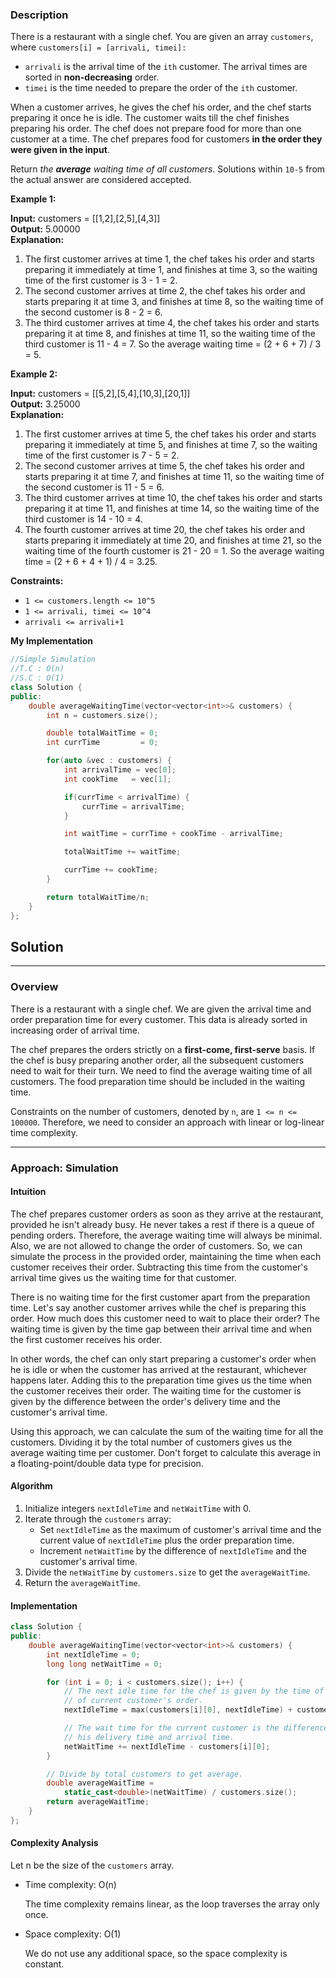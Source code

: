 ### Description

There is a restaurant with a single chef. You are given an array `customers`, where `customers[i] = [arrivali, timei]:`

- `arrivali` is the arrival time of the `ith` customer. The arrival times are sorted in **non-decreasing** order.
- `timei` is the time needed to prepare the order of the `ith` customer.

When a customer arrives, he gives the chef his order, and the chef starts preparing it once he is idle. The customer waits till the chef finishes preparing his order. The chef does not prepare food for more than one customer at a time. The chef prepares food for customers **in the order they were given in the input**.

Return _the **average** waiting time of all customers_. Solutions within `10-5` from the actual answer are considered accepted.

**Example 1:**

**Input:** customers = \[\[1,2],\[2,5],\[4,3]]
<br />
**Output:** 5.00000
<br />
**Explanation:**
1) The first customer arrives at time 1, the chef takes his order and starts preparing it immediately at time 1, and finishes at time 3, so the waiting time of the first customer is 3 - 1 = 2.
2) The second customer arrives at time 2, the chef takes his order and starts preparing it at time 3, and finishes at time 8, so the waiting time of the second customer is 8 - 2 = 6.
3) The third customer arrives at time 4, the chef takes his order and starts preparing it at time 8, and finishes at time 11, so the waiting time of the third customer is 11 - 4 = 7.
So the average waiting time = (2 + 6 + 7) / 3 = 5.

**Example 2:**

**Input:** customers = \[\[5,2],\[5,4],\[10,3],\[20,1]]
<br />
**Output:** 3.25000
<br />
**Explanation:**
1) The first customer arrives at time 5, the chef takes his order and starts preparing it immediately at time 5, and finishes at time 7, so the waiting time of the first customer is 7 - 5 = 2.
2) The second customer arrives at time 5, the chef takes his order and starts preparing it at time 7, and finishes at time 11, so the waiting time of the second customer is 11 - 5 = 6.
3) The third customer arrives at time 10, the chef takes his order and starts preparing it at time 11, and finishes at time 14, so the waiting time of the third customer is 14 - 10 = 4.
4) The fourth customer arrives at time 20, the chef takes his order and starts preparing it immediately at time 20, and finishes at time 21, so the waiting time of the fourth customer is 21 - 20 = 1.
So the average waiting time = (2 + 6 + 4 + 1) / 4 = 3.25.

**Constraints:**

- `1 <= customers.length <= 10^5`
- `1 <= arrivali, timei <= 10^4`
- `arrivali <= arrivali+1`

**My Implementation**

```cpp
//Simple Simulation
//T.C : O(n)
//S.C : O(1)
class Solution {
public:
    double averageWaitingTime(vector<vector<int>>& customers) {
        int n = customers.size();

        double totalWaitTime = 0;
        int currTime         = 0;

        for(auto &vec : customers) {
            int arrivalTime = vec[0];
            int cookTime   = vec[1];

            if(currTime < arrivalTime) {
                currTime = arrivalTime;
            }

            int waitTime = currTime + cookTime - arrivalTime;

            totalWaitTime += waitTime;

            currTime += cookTime;
        }

        return totalWaitTime/n;
    }
};
```

## Solution

---

### Overview

There is a restaurant with a single chef. We are given the arrival time and order preparation time for every customer. This data is already sorted in increasing order of arrival time.

The chef prepares the orders strictly on a **first-come, first-serve** basis. If the chef is busy preparing another order, all the subsequent customers need to wait for their turn. We need to find the average waiting time of all customers. The food preparation time should be included in the waiting time.

Constraints on the number of customers, denoted by `n`, are `1 <= n <= 100000`. Therefore, we need to consider an approach with linear or log-linear time complexity.

---

### Approach: Simulation

#### Intuition

The chef prepares customer orders as soon as they arrive at the restaurant, provided he isn't already busy. He never takes a rest if there is a queue of pending orders. Therefore, the average waiting time will always be minimal. Also, we are not allowed to change the order of customers. So, we can simulate the process in the provided order, maintaining the time when each customer receives their order. Subtracting this time from the customer's arrival time gives us the waiting time for that customer.

There is no waiting time for the first customer apart from the preparation time. Let's say another customer arrives while the chef is preparing this order. How much does this customer need to wait to place their order? The waiting time is given by the time gap between their arrival time and when the first customer receives his order.

In other words, the chef can only start preparing a customer's order when he is idle or when the customer has arrived at the restaurant, whichever happens later. Adding this to the preparation time gives us the time when the customer receives their order. The waiting time for the customer is given by the difference between the order's delivery time and the customer's arrival time.

Using this approach, we can calculate the sum of the waiting time for all the customers. Dividing it by the total number of customers gives us the average waiting time per customer. Don't forget to calculate this average in a floating-point/double data type for precision.

#### Algorithm

1. Initialize integers `nextIdleTime` and `netWaitTime` with 0.
2. Iterate through the `customers` array:
    - Set `nextIdleTime` as the maximum of customer's arrival time and the current value of `nextIdleTime` plus the order preparation time.
    - Increment `netWaitTime` by the difference of `nextIdleTime` and the customer's arrival time.
3. Divide the `netWaitTime` by `customers.size` to get the `averageWaitTime`.
4. Return the `averageWaitTime`.

#### Implementation

```cpp
class Solution {
public:
    double averageWaitingTime(vector<vector<int>>& customers) {
        int nextIdleTime = 0;
        long long netWaitTime = 0;

        for (int i = 0; i < customers.size(); i++) {
            // The next idle time for the chef is given by the time of delivery
            // of current customer's order.
            nextIdleTime = max(customers[i][0], nextIdleTime) + customers[i][1];

            // The wait time for the current customer is the difference between
            // his delivery time and arrival time.
            netWaitTime += nextIdleTime - customers[i][0];
        }

        // Divide by total customers to get average.
        double averageWaitTime =
            static_cast<double>(netWaitTime) / customers.size();
        return averageWaitTime;
    }
};
```

#### Complexity Analysis

Let n be the size of the `customers` array.

- Time complexity: O(n)
    
    The time complexity remains linear, as the loop traverses the array only once.
    
- Space complexity: O(1)
    
    We do not use any additional space, so the space complexity is constant.

